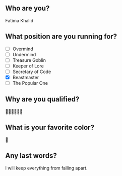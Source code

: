## Who are you?
Fatima Khalid

## What position are you running for?

- [ ] Overmind  
- [ ] Undermind  
- [ ] Treasure Goblin  
- [ ] Keeper of Lore  
- [ ] Secretary of Code  
- [x] Beastmaster  
- [ ] The Popular One

## Why are you qualified?

🤔💭🤩👩‍💻🌠


## What is your favorite color?

💙

## Any last words?

I will keep everything from falling apart.
